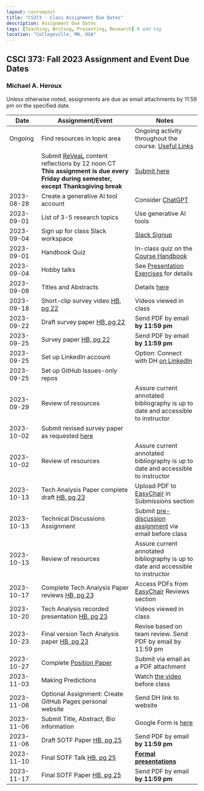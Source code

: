 ```yaml
---
layout: coursepost
title: "CS373 - Class Assignment Due Dates"
description: Assignment Due Dates
tags: [Teaching, Writing, Presenting, Research] # add tag
location: "Collegeville, MN, USA"
---
```


## CSCI 373: Fall 2023 Assignment and Event Due Dates

### Michael A. Heroux

Unless otherwise noted, assignments are due as email attachments by 11:59 pm on the specified date.

| **Date** | **Assignment/Event** | **Notes** |
| ---------- | --- | --- |
| Ongoing | Find resources in topic area | Ongoing activity throughout the course. [Useful Links](https://maherou.github.io/Teaching/files/CS373/CS373-Links/) |
|  | Submit [ReVeaL](../RevealDiscussions) content reflections by 12 noon CT **This assignment is due every Friday during semester, except Thanksgiving break** | [Submit here](https://forms.gle/99m7TCQNvQo7cFQu7)
| 2023-08-28 | Create a generative AI tool account | Consider [ChatGPT](https://chat.openai.com) |
| 2023-09-01 | List of 3-5 research topics | Use generative AI tools |
| 2023-09-04 | Sign up for class Slack workspace | [Slack Signup](https://join.slack.com/t/newworkspace-v9a6356/shared_invite/zt-21zhvcrzb-EI83fvHjquviHdwmKXUfkQ)  |
| 2023-09-01 | Handbook Quiz | In-class quiz on the [Course Handbook](../CSCI373CourseHandbookLatestEdition.pdf) |
| 2023-09-04 | Hobby talks | See [Presentation Exercises](https://collegeville.github.io/Orator/PresentationsThatWork/) for details |
| 2023-09-08 | Titles and Abstracts | Details [here](https://collegeville.github.io/Scribe/TitlesAndAbstractsThatWork/) |
| 2023-09-18 | Short-clip survey video [HB, pg 22](../CSCI373CourseHandbookLatestEdition.pdf) | Videos viewed in class  | 
| 2023-09-22 | Draft survey paper [HB, pg 22](../CSCI373CourseHandbookLatestEdition.pdf) | Send PDF by email **by 11:59 pm** |
| 2023-09-25 | Survey paper [HB, pg 22](../CSCI373CourseHandbookLatestEdition.pdf) | Send PDF by email **by 11:59 pm** |
| 2023-09-25 | Set up LinkedIn account | Option: Connect with DH [on LinkedIn](https://in.linkedin.com/in/michael-heroux-763590) |
| 2023-09-25 | Set up GitHub Issues-only repos| |
| 2023-09-29 | Review of resources | Assure current annotated bibliography is up to date and accessible to instructor |
| 2023-10-02 |Submit revised survey paper as requested [here](https://collegeville.github.io/Scribe/BetterTechnicalWriting/) | |
| 2023-10-02 | Review of resources | Assure current annotated bibliography is up to date and accessible to instructor |
| 2023-10-13 | Tech Analysis Paper complete draft [HB, pg 23](../CSCI373CourseHandbookLatestEdition.pdf) | Upload PDF to [EasyChair](https://easychair.org/conferences/?conf=fall2023tap) in Submissions section |
| 2023-10-13 | Technical Discussions Assignment | Submit [pre-discussion assignment](https://collegeville.github.io/Orator/DiscussionsThatWork/) via email before class |
| 2023-10-13 | Review of resources | Assure current annotated bibliography is up to date and accessible to instructor |
| 2023-10-17 | Complete Tech Analysis Paper reviews [HB, pg 23](../CSCI373CourseHandbookLatestEdition.pdf) | Access PDFs from [EasyChair](https://easychair.org/conferences/?conf=fall2023tap) Reviews section |
| 2023-10-20 | Tech Analysis recorded presentation [HB, pg 23](../CSCI373CourseHandbookLatestEdition.pdf) | Videos viewed in class|
| 2023-10-23 | Final version Tech Analysis paper [HB, pg 23](../CSCI373CourseHandbookLatestEdition.pdf) | Revise based on team review. Send PDF by email by 11:59 pm |
| 2023-10-27 | Complete [Position Paper](https://collegeville.github.io/Scribe/PositionPapers/) | Submit via email as a PDF attachment | 
| 2023-11-03 | Making Predictions | Watch [the video](https://collegeville.github.io/Scribe/PredictionsThatWork/) before class |
| 2023-11-06 | Optional Assignment: Create GitHub Pages personal website | Send DH link to website |
| 2023-11-06 | Submit Title, Abstract, Bio information | Google Form is [here](https://forms.gle/d6xJTCqofyq4jXGh8) |
| 2023-11-06 | Draft SOTF Paper [HB, pg 25](../CSCI373CourseHandbookLatestEdition.pdf) | Send PDF by email **by 11:59 pm** |
| 2023-11-10 | Final SOTF Talk [HB, pg 25](../CSCI373CourseHandbookLatestEdition.pdf) | [**Formal presentations**](../2023-Fall-Final-Presentation-Schedule) |
| 2023-11-17 | Final SOTF Paper [HB, pg 25](../CSCI373CourseHandbookLatestEdition.pdf) | Send PDF by email **by 11:59 pm** |
